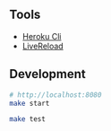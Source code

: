 ## Tools

* [Heroku Cli](https://devcenter.heroku.com/articles/heroku-cli)
* [LiveReload](https://chrome.google.com/webstore/detail/livereload/jnihajbhpnppcggbcgedagnkighmdlei)

## Development

```sh
# http://localhost:8080
make start

make test
```
